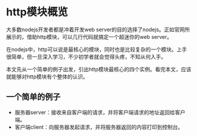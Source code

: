 # http模块概览

大多数nodejs开发者都是冲着开发web server的目的选择了nodejs。正如官网所展示的，借助http模块，可以几行代码就搞定一个超迷你的web server。

在nodejs中，http可以说是最核心的模块，同时也是比较复杂的一个模块。上手很简单，但一旦深入学习，不少初学者就会觉得头疼，不知从何入手。

本文先从一个简单的例子出发，引出http模块最核心的四个实例。看完本文，应该就能够对http模块有个整体的认识。

## 一个简单的例子

* 服务器server：接收来自客户端的请求，并将客户端请求的地址返回给客户端。
* 客户端client：向服务器发起请求，并将服务器返回的内容打印到控制台。
